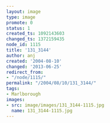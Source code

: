 ```yaml
---
layout: image
type: image
promote: 0
status: 1
created_ts: 1092143603
changed_ts: 1372159435
node_id: 1115
title: '131_3144'
author: anj
created: '2004-08-10'
changed: '2013-06-25'
redirect_from:
- "/node/1115/"
permalink: "/2004/08/10/131_3144/"
tags:
- Marlborough
images:
- src: image/images/131_3144-1115.jpg
  name: 131_3144-1115.jpg
---
```


